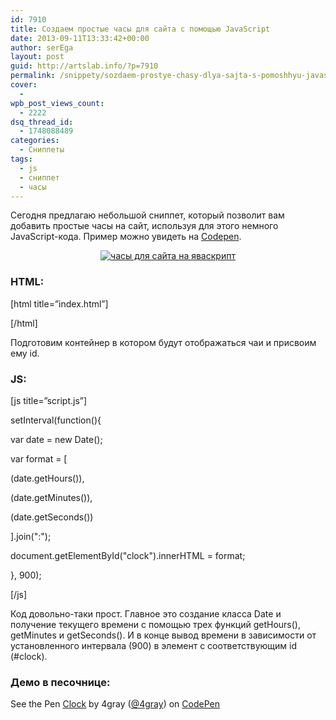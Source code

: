 ```yaml
---
id: 7910
title: Создаем простые часы для сайта с помощью JavaScript
date: 2013-09-11T13:33:42+00:00
author: serEga
layout: post
guid: http://artslab.info/?p=7910
permalink: /snippety/sozdaem-prostye-chasy-dlya-sajta-s-pomoshhyu-javascript/
cover:
  -
wpb_post_views_count:
  - 2222
dsq_thread_id:
  - 1748088489
categories:
  - Сниппеты
tags:
  - js
  - сниппет
  - часы
---
```

Сегодня предлагаю небольшой сниппет, который позволит вам добавить простые часы на сайт, используя для этого немного JavaScript-кода. Пример можно увидеть на <a href="http://codepen.io/4gray/pen/prytd" target="_blank">Codepen</a>.

<center>
  <a href="http://googledrive.com/host/0B9lHVSSSdxdxd0hjdUdmRzY3Tjg/chasi_dlya_saita.png"><img src="http://googledrive.com/host/0B9lHVSSSdxdxd0hjdUdmRzY3Tjg/chasi_dlya_saita-300x81.png" alt="часы для сайта на яваскрипт" class="aligncenter size-medium wp-image-7911" srcset="http://googledrive.com/host/0B9lHVSSSdxdxd0hjdUdmRzY3Tjg/chasi_dlya_saita-300x81.png 300w, http://googledrive.com/host/0B9lHVSSSdxdxd0hjdUdmRzY3Tjg/chasi_dlya_saita.png 680w" sizes="(max-width: 300px) 100vw, 300px" /></a>
</center>



<!--more-->

### HTML:

[html title=&#8221;index.html&#8221;]

<div id="clock"></div>

[/html]

Подготовим контейнер в котором будут отображаться чаи и присвоим ему id.

### JS:

[js title=&#8221;script.js&#8221;]

setInterval(function(){

var date = new Date();

var format = [

(date.getHours()),

(date.getMinutes()),

(date.getSeconds())

].join(":");

document.getElementById("clock").innerHTML = format;

}, 900);

[/js]

Код довольно-таки прост. Главное это создание класса Date и получение текущего времени с помощью трех функций getHours(), getMinutes и getSeconds(). И в конце вывод времени в зависимости от установленного интервала (900) в элемент с соответствующим id (#clock).

### Демо в песочнице:

<p data-height="268" data-theme-id="414" data-slug-hash="prytd" data-user="4gray" data-default-tab="result" class='codepen'>
  See the Pen <a href='http://codepen.io/4gray/pen/prytd'>Clock</a> by 4gray (<a href='http://codepen.io/4gray'>@4gray</a>) on <a href='http://codepen.io'>CodePen</a>
</p>